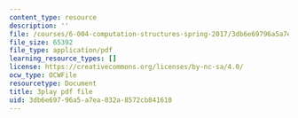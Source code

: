```yaml
---
content_type: resource
description: ''
file: /courses/6-004-computation-structures-spring-2017/3db6e69796a5a7ea032a8572cb841610_q38KAGAKORk.pdf
file_size: 65392
file_type: application/pdf
learning_resource_types: []
license: https://creativecommons.org/licenses/by-nc-sa/4.0/
ocw_type: OCWFile
resourcetype: Document
title: 3play pdf file
uid: 3db6e697-96a5-a7ea-032a-8572cb841610
---
```

